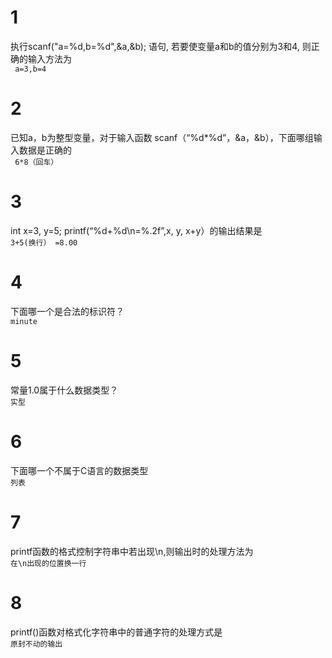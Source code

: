 # 1
执行scanf("a=%d,b=%d",&a,&b); 语句, 若要使变量a和b的值分别为3和4, 则正确的输入方法为  
` a=3,b=4`
# 2
已知a，b为整型变量，对于输入函数
scanf（“%d*%d”，&a，&b），下面哪组输入数据是正确的  
` 6*8（回车）`
# 3 
int  x=3, y=5;
printf(“%d+%d\n=%.2f”,x, y, x+y）的输出结果是  
`3+5(换行） =8.00`
# 4 
下面哪一个是合法的标识符？  
`minute`
# 5
常量1.0属于什么数据类型？  
`实型`
# 6
下面哪一个不属于C语言的数据类型  
`列表`
# 7
printf函数的格式控制字符串中若出现\n,则输出时的处理方法为  
`在\n出现的位置换一行`
# 8 
printf()函数对格式化字符串中的普通字符的处理方式是  
`原封不动的输出`